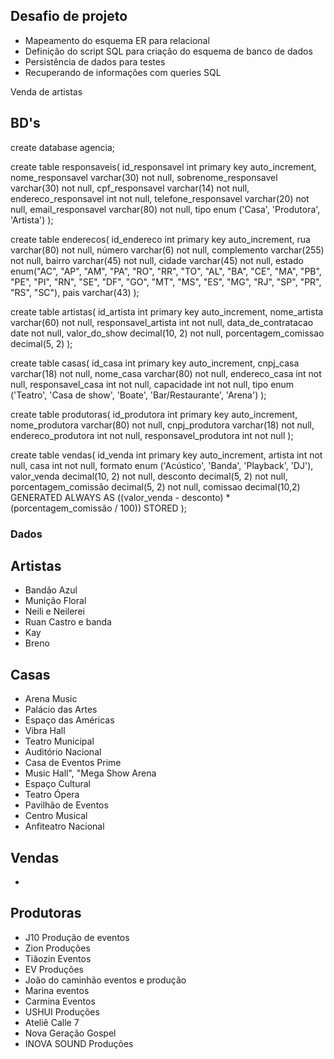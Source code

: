 ## Desafio de projeto

- Mapeamento do esquema ER para relacional
- Definição do script SQL para criação do esquema de banco de dados
- Persistência de dados para testes
- Recuperando de informações com queries SQL

Venda de artistas

## BD's

create database agencia;

create table responsaveis(
id_responsavel int primary key auto_increment,
nome_responsavel varchar(30) not null,
sobrenome_responsavel varchar(30) not null,
cpf_responsavel varchar(14) not null,
endereco_responsavel int not null,
telefone_responsavel varchar(20) not null,
email_responsavel varchar(80) not null,
tipo enum ('Casa', 'Produtora', 'Artista')
);

create table enderecos(
id_endereco int primary key auto_increment,
rua varchar(80) not null,
número varchar(6) not null,
complemento varchar(255) not null,
bairro varchar(45) not null,
cidade varchar(45) not null,
estado enum("AC", "AP", "AM", "PA", "RO", "RR", "TO", "AL", "BA", "CE", "MA", "PB", "PE", "PI", "RN", "SE", "DF", "GO", "MT", "MS", "ES", "MG", "RJ", "SP", "PR", "RS", "SC"),
pais varchar(43)
);

create table artistas(
id_artista int primary key auto_increment,
nome_artista varchar(60) not null,
responsavel_artista int not null,
data_de_contratacao date not null,
valor_do_show decimal(10, 2) not null,
porcentagem_comissao decimal(5, 2)
);

create table casas(
id_casa int primary key auto_increment,
cnpj_casa varchar(18) not null,
nome_casa varchar(80) not null,
endereco_casa int not null,
responsavel_casa int not null,
capacidade int not null,
tipo enum ('Teatro', 'Casa de show', 'Boate', 'Bar/Restaurante', 'Arena')
);

create table produtoras(
id_produtora int primary key auto_increment,
nome_produtora varchar(80) not null,
cnpj_produtora varchar(18) not null,
endereco_produtora int not null,
responsavel_produtora int not null
);

create table vendas(
id_venda int primary key auto_increment,
artista int not null,
casa int not null,
formato enum ('Acústico', 'Banda', 'Playback', 'DJ'),
valor_venda decimal(10, 2) not null,
desconto decimal(5, 2) not null,
porcentagem_comissão decimal(5, 2) not null,
comissao decimal(10,2) GENERATED ALWAYS AS ((valor_venda - desconto) \* (porcentagem_comissão / 100)) STORED
);

### Dados

## Artistas

- Bandão Azul
- Munição Floral
- Neili e Neilerei
- Ruan Castro e banda
- Kay
- Breno

## Casas

- Arena Music
- Palácio das Artes
- Espaço das Américas
- Vibra Hall
- Teatro Municipal
- Auditório Nacional
- Casa de Eventos Prime
- Music Hall", "Mega Show Arena
- Espaço Cultural
- Teatro Ópera
- Pavilhão de Eventos
- Centro Musical
- Anfiteatro Nacional

## Vendas

-

## Produtoras

- J10 Produção de eventos
- Zion Produções
- Tiãozin Eventos
- EV Produções
- João do caminhão eventos e produção
- Marina eventos
- Carmina Eventos
- USHUI Produções
- Ateliê Calle 7
- Nova Geração Gospel
- INOVA SOUND Produções
